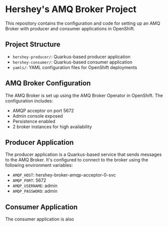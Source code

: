 # Hershey's AMQ Broker Project

This repository contains the configuration and code for setting up an AMQ Broker with producer and consumer applications in OpenShift.

## Project Structure

- `hershey-producer/`: Quarkus-based producer application
- `hershey-consumer/`: Quarkus-based consumer application
- `yamls/`: YAML configuration files for OpenShift deployments

## AMQ Broker Configuration

The AMQ Broker is set up using the AMQ Broker Operator in OpenShift. The configuration includes:

- AMQP acceptor on port 5672
- Admin console exposed
- Persistence enabled
- 2 broker instances for high availability

## Producer Application

The producer application is a Quarkus-based service that sends messages to the AMQ Broker. It's configured to connect to the broker using the following environment variables:

- `AMQP_HOST`: hershey-broker-amqp-acceptor-0-svc
- `AMQP_PORT`: 5672
- `AMQP_USERNAME`: admin
- `AMQP_PASSWORD`: admin

## Consumer Application

The consumer application is also
